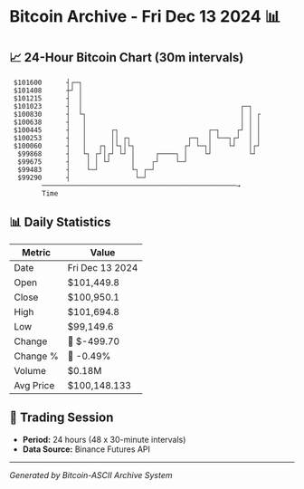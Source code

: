 # Bitcoin Archive - Fri Dec 13 2024 📊

## 📈 24-Hour Bitcoin Chart (30m intervals)

```
 $101600      ┤┌─┐                                             
 $101408      ┼┘ │                                             
 $101215      ┤  │                                             
 $101023      ┤  │                                       ┌─┐   
 $100830      ┤  └┐                                      │ │ ┌ 
 $100638      ┤   │                                      │ │ │ 
 $100445      ┤   │      ┌┐                      ┌─┐    ┌┘ │ │ 
 $100253      ┤   │      ││ ┌┐              ┌─┐  │ └──┐┌┘  │ │ 
 $100060      ┤   │   ┌┐ │└┐│└┐            ┌┘ └─┐│    └┘   │┌┘ 
  $99868      ┤   └┐ ┌┘│┌┘ └┘ │     ┌────┐ │    └┘         └┘  
  $99675      ┤    │ │ └┘     │    ┌┘    └─┘                   
  $99483      ┤    └─┘        └┐ ┌─┘                           
  $99290      ┤                └─┘                             
        ────────────────────────────────────────────────→
        Time
```

## 📊 Daily Statistics

| Metric | Value |
|--------|-------|
| Date | Fri Dec 13 2024 |
| Open | $101,449.8 |
| Close | $100,950.1 |
| High | $101,694.8 |
| Low | $99,149.6 |
| Change | 🔴 $-499.70 |
| Change % | 🔴 -0.49% |
| Volume | $0.18M |
| Avg Price | $100,148.133 |

## 📅 Trading Session

- **Period:** 24 hours (48 x 30-minute intervals)
- **Data Source:** Binance Futures API

---
*Generated by Bitcoin-ASCII Archive System*
